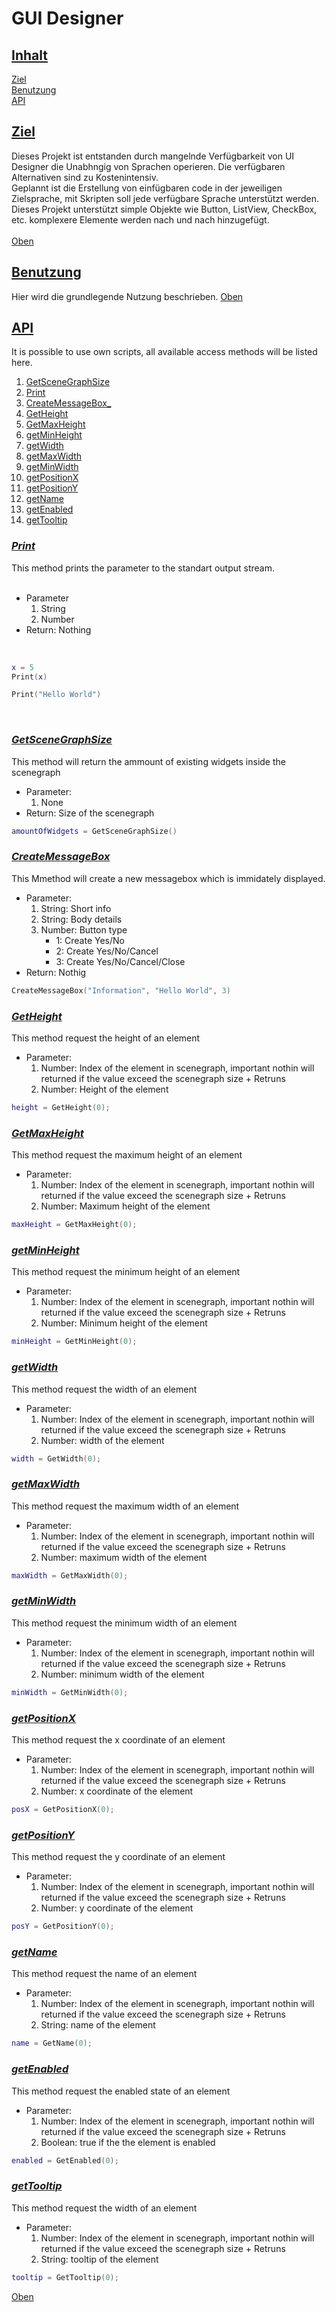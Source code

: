 # GUI Designer

## [Inhalt](#inhalt)

[Ziel](#ziel)<br>
[Benutzung](#benutzung)<br>
[API](#api)

##  [Ziel](#ziel)
Dieses Projekt ist entstanden durch mangelnde Verfügbarkeit von UI Designer die Unabhngig von Sprachen operieren. Die verfügbaren Alternativen sind zu Kostenintensiv. <br>
Geplannt ist die Erstellung von einfügbaren code in der jeweiligen Zielsprache, mit Skripten soll jede verfügbare Sprache unterstützt werden.<br>
Dieses Projekt unterstützt simple Objekte wie Button, ListView, CheckBox, etc. komplexere Elemente werden nach und nach hinzugefügt.<br><br>
[Oben](#inhalt)
## [Benutzung](#benutzung)
Hier wird die grundlegende Nutzung beschrieben.
[Oben](#inhalt)<br>
## [API](#api)
It is possible to use own scripts, all available access methods will be listed here.

1. [GetSceneGraphSize](#getscenegraphsize) <br>
2. [Print](#Print)<br>
3. [CreateMessageBox_](#CreateMessageBox)<br>
4. [GetHeight](#GetHeight) <br>
5. [GetMaxHeight](#GetMaxHeight)<br>
6. [getMinHeight](#getMinHeight)<br>
7. [getWidth](#getWidth) <br>
8. [getMaxWidth](#getMaxWidth) <br>
9. [getMinWidth](#getMinWidth) <br>
10. [getPositionX](#getPositionX)<br>
11. [getPositionY](#getPositionY)<br>
12. [getName](#getName) <br>
13. [getEnabled](#getEnabled)<br>
14. [getTooltip](#getTooltip)<br>


### _[Print](#Print)_
This method prints the parameter to the standart output stream.<br>
<br> 
+ Parameter
    1. String 
    2. Number 
+ Return: Nothing
<br>

```lua
x = 5
Print(x)
```

```lua
Print("Hello World")
```
<br>

### _[GetSceneGraphSize](#getscenegraphsize)_
This method will return the ammount of existing widgets inside the scenegraph
+ Parameter:
    1. None
+ Return: Size of the scenegraph

```lua
amountOfWidgets = GetSceneGraphSize()
```

### _[CreateMessageBox](#CreateMessageBox)_
This Mmethod will create a new messagebox which is immidately displayed.
+ Parameter:
    1. String: Short info
    2. String: Body details
    3. Number: Button type
        + 1: Create Yes/No
        + 2: Create Yes/No/Cancel
        + 3: Create Yes/No/Cancel/Close
+ Return: Nothig

```lua
CreateMessageBox("Information", "Hello World", 3)
```

### _[GetHeight](#GetHeight)_
   This method request the height of an element
   + Parameter:
        1. Number: Index of the element in scenegraph, important nothin will returned if the value exceed the scenegraph size
    + Retruns
        1. Number: Height of the element 

```lua
height = GetHeight(0);
```

### _[GetMaxHeight](#GetMaxHeight)_
   This method request the maximum height of an element
   + Parameter:
        1. Number: Index of the element in scenegraph, important nothin will returned if the value exceed the scenegraph size
    + Retruns
        1. Number: Maximum height of the element
   
```lua
maxHeight = GetMaxHeight(0);
```

### _[getMinHeight](#getMinHeight)_
   This method request the minimum height of an element
   + Parameter:
        1. Number: Index of the element in scenegraph, important nothin will returned if the value exceed the scenegraph size
    + Retruns
        1. Number: Minimum height of the element
   
```lua
minHeight = GetMinHeight(0);
```

### _[getWidth](#getWidth)_
   This method request the width of an element
   + Parameter:
        1. Number: Index of the element in scenegraph, important nothin will returned if the value exceed the scenegraph size
    + Retruns
        1. Number: width of the element
   

```lua
width = GetWidth(0);
```

### _[getMaxWidth](#getMaxWidth)_
   This method request the maximum width of an element
   + Parameter:
        1. Number: Index of the element in scenegraph, important nothin will returned if the value exceed the scenegraph size
    + Retruns
        1. Number: maximum width of the element
   

```lua
maxWidth = GetMaxWidth(0);
```

### _[getMinWidth](#getMinWidth)_
   This method request the minimum width of an element
   + Parameter:
        1. Number: Index of the element in scenegraph, important nothin will returned if the value exceed the scenegraph size
    + Retruns
        1. Number: minimum width of the element

```lua
minWidth = GetMinWidth(0);
```

### _[getPositionX](#getPositionX)_
   This method request the x coordinate of an element
   + Parameter:
        1. Number: Index of the element in scenegraph, important nothin will returned if the value exceed the scenegraph size
    + Retruns
        1. Number: x coordinate of the element  

```lua
posX = GetPositionX(0);
```

### _[getPositionY](#getPositionY)_
   This method request the y coordinate of an element
   + Parameter:
        1. Number: Index of the element in scenegraph, important nothin will returned if the value exceed the scenegraph size
    + Retruns
        1. Number: y coordinate of the element  

```lua
posY = GetPositionY(0);
```

### _[getName](#getName)_
This method request the name of an element
   + Parameter:
        1. Number: Index of the element in scenegraph, important nothin will returned if the value exceed the scenegraph size
    + Retruns
        1. String: name of the element  

```lua
name = GetName(0);
```

### _[getEnabled](#getEnabled)_
This method request the enabled state of an element
   + Parameter:
        1. Number: Index of the element in scenegraph, important nothin will returned if the value exceed the scenegraph size
    + Retruns
        1. Boolean: true if the the element is enabled  

```lua
enabled = GetEnabled(0);
```

### _[getTooltip](#getTooltip)_
This method request the width of an element
   + Parameter:
        1. Number: Index of the element in scenegraph, important nothin will returned if the value exceed the scenegraph size
    + Retruns
        1. String: tooltip of the element  

```lua
tooltip = GetTooltip(0);
```
[Oben](#inhalt)<br>
